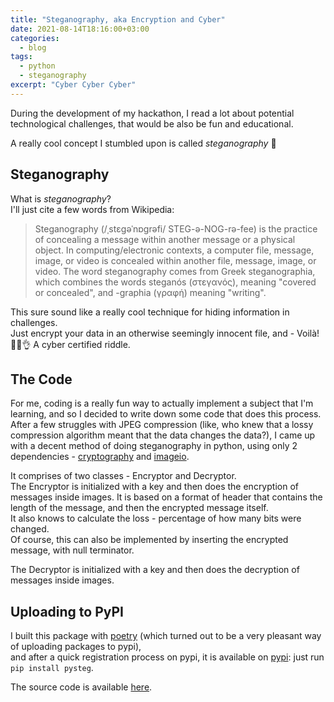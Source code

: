 ```yaml
---
title: "Steganography, aka Encryption and Cyber"
date: 2021-08-14T18:16:00+03:00
categories:
  - blog
tags:
  - python
  - steganography
excerpt: "Cyber Cyber Cyber"
---
```


During the development of my hackathon, I read a lot about potential technological challenges, that would be also be fun and educational.  


A really cool concept I stumbled upon is called *steganography* 👾

Steganography
---

What is *steganography*?  
I'll just cite a few words from Wikipedia:

> Steganography (/ˌstɛɡəˈnɒɡrəfi/ STEG-ə-NOG-rə-fee) is the practice of concealing a message within another message or a physical object. In computing/electronic contexts, a computer file, message, image, or video is concealed within another file, message, image, or video. The word steganography comes from Greek steganographia, which combines the words steganós (στεγανός), meaning "covered or concealed", and -graphia (γραφή) meaning "writing".  

This sure sound like a really cool technique for hiding information in challenges.  
Just encrypt your data in an otherwise seemingly innocent file, and - Voilà! 🧑‍💻👌 A cyber certified riddle.

The Code
---

For me, coding is a really fun way to actually implement a subject that I'm learning, and so I decided to write down some code that does this process.  
After a few struggles with JPEG compression (like, who knew that a lossy compression algorithm meant that the data changes the data?), 
I came up with a decent method of doing steganography in python, using only 2 dependencies - [cryptography][pip-cryptography] and [imageio][pip-imageio].

It comprises of two classes - Encryptor and Decryptor.  
The Encryptor is initialized with a key and then does the encryption of messages inside images. It is based on a format of header that contains
the length of the message, and then the encrypted message itself.  
It also knows to calculate the loss - percentage of how many bits were changed.  
Of course, this can also be implemented by inserting the encrypted message, with null terminator.  

The Decryptor is initialized with a key and then does the decryption of messages inside images.

Uploading to PyPI
---
I built this package with [poetry][poetry] (which turned out to be a very pleasant way of uploading packages to pypi),  
and after a quick registration process on pypi, it is available on [pypi][pip-pysteg]: just run `pip install pysteg`.  

The source code is available [here][git-pysteg].

[pip-cryptography]: https://pypi.org/project/cryptography/
[pip-imageio]: https://pypi.org/project/imageio/
[poetry]: https://python-poetry.org
[pip-pysteg]: https://pypi.org/project/pysteg/
[git-pysteg]: https://github.com/liorp/pysteg
